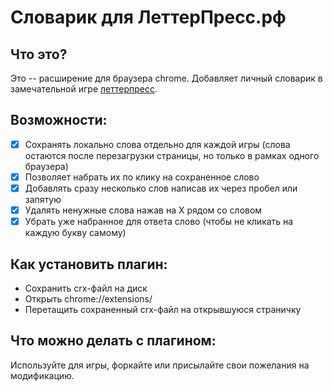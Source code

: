 Словарик для ЛеттерПресс.рф
===========================

Что это?
--------

Это -- расширение для браузера chrome. Добавляет личный словарик в замечательной игре [леттерпресс](http://xn--e1aaavwfbjada.xn--p1ai/).

Возможности:
------------
- [x] Сохранять локально слова отдельно для каждой игры (слова остаются после перезагрузки страницы, но только в рамках одного браузера)
- [x] Позволяет набрать их по клику на сохраненное слово
- [x] Добавлять сразу несколько слов написав их через пробел или запятую
- [x] Удалять ненужные слова нажав на X рядом со словом
- [x] Убрать уже набранное для ответа слово (чтобы не кликать на каждую букву самому)

Как установить плагин:
----------------------

* Сохранить crx-файл на диск
* Открыть chrome://extensions/
* Перетащить сохраненный crx-файл на открывшуюся страничку

Что можно делать с плагином:
----------------------------

Используйте для игры, форкайте или присылайте свои пожелания на модификацию.